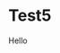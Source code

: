 <!DOCTYPE html>
# Test5

<link rel="stylesheet" type="text/css" href="stylesheet.css" />
<body>
  <p>Hello</p>
</body>

